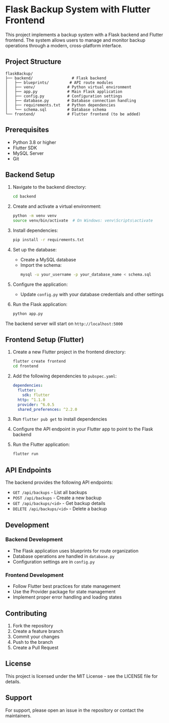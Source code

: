 # Flask Backup System with Flutter Frontend

This project implements a backup system with a Flask backend and Flutter frontend. The system allows users to manage and monitor backup operations through a modern, cross-platform interface.

## Project Structure

```
flaskBackup/
├── backend/                 # Flask backend
│   ├── blueprints/         # API route modules
│   ├── venv/              # Python virtual environment
│   ├── app.py             # Main Flask application
│   ├── config.py          # Configuration settings
│   ├── database.py        # Database connection handling
│   ├── requirements.txt   # Python dependencies
│   └── schema.sql         # Database schema
└── frontend/              # Flutter frontend (to be added)
```

## Prerequisites

- Python 3.8 or higher
- Flutter SDK
- MySQL Server
- Git

## Backend Setup

1. Navigate to the backend directory:
   ```bash
   cd backend
   ```

2. Create and activate a virtual environment:
   ```bash
   python -m venv venv
   source venv/bin/activate  # On Windows: venv\Scripts\activate
   ```

3. Install dependencies:
   ```bash
   pip install -r requirements.txt
   ```

4. Set up the database:
   - Create a MySQL database
   - Import the schema:
     ```bash
     mysql -u your_username -p your_database_name < schema.sql
     ```

5. Configure the application:
   - Update `config.py` with your database credentials and other settings

6. Run the Flask application:
   ```bash
   python app.py
   ```

The backend server will start on `http://localhost:5000`

## Frontend Setup (Flutter)

1. Create a new Flutter project in the frontend directory:
   ```bash
   flutter create frontend
   cd frontend
   ```

2. Add the following dependencies to `pubspec.yaml`:
   ```yaml
   dependencies:
     flutter:
       sdk: flutter
     http: ^1.1.0
     provider: ^6.0.5
     shared_preferences: ^2.2.0
   ```

3. Run `flutter pub get` to install dependencies

4. Configure the API endpoint in your Flutter app to point to the Flask backend

5. Run the Flutter application:
   ```bash
   flutter run
   ```

## API Endpoints

The backend provides the following API endpoints:

- `GET /api/backups` - List all backups
- `POST /api/backups` - Create a new backup
- `GET /api/backups/<id>` - Get backup details
- `DELETE /api/backups/<id>` - Delete a backup

## Development

### Backend Development
- The Flask application uses blueprints for route organization
- Database operations are handled in `database.py`
- Configuration settings are in `config.py`

### Frontend Development
- Follow Flutter best practices for state management
- Use the Provider package for state management
- Implement proper error handling and loading states

## Contributing

1. Fork the repository
2. Create a feature branch
3. Commit your changes
4. Push to the branch
5. Create a Pull Request

## License

This project is licensed under the MIT License - see the LICENSE file for details.

## Support

For support, please open an issue in the repository or contact the maintainers. 